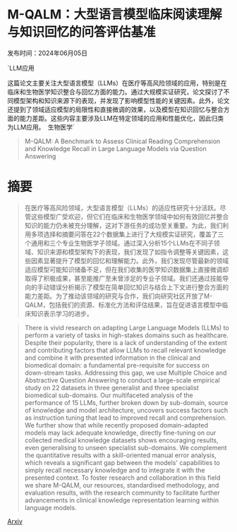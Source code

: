 # M-QALM：大型语言模型临床阅读理解与知识回忆的问答评估基准

发布时间：2024年06月05日

`LLM应用

这篇论文主要关注大型语言模型（LLMs）在医疗等高风险领域的应用，特别是在临床和生物医学知识整合与回忆方面的能力。通过大规模实证研究，论文探讨了不同模型架构和知识来源下的表现，并发现了影响模型性能的关键因素。此外，论文还提到了领域适应模型的局限性和直接微调的效果，以及模型在知识回忆与整合方面的能力差距。这些内容主要涉及LLM在特定领域的应用和性能优化，因此归类为LLM应用。` `生物医学`

> M-QALM: A Benchmark to Assess Clinical Reading Comprehension and Knowledge Recall in Large Language Models via Question Answering

# 摘要

> 在医疗等高风险领域，大型语言模型（LLMs）的适应性研究十分活跃。尽管这些模型广受欢迎，但它们在临床和生物医学领域中如何有效回忆并整合知识的能力仍未被充分理解，这对下游任务的成功至关重要。为此，我们利用多项选择和摘要问答在22个数据集上进行了大规模实证研究，覆盖了三个通用和三个专业生物医学子领域。通过深入分析15个LLMs在不同子领域、知识来源和模型架构下的表现，我们发现了如指令调整等关键因素，这些因素显著提升了模型的回忆和理解能力。此外，我们发现尽管最新的领域适应模型可能知识储备不足，但在我们收集的医学知识数据集上直接微调却取得了积极成果，甚至能推广至未曾涉足的专业子领域。我们还通过技能导向的手动错误分析揭示了模型在简单回忆知识与结合上下文进行整合方面的能力差距。为了推动该领域的研究与合作，我们向研究社区开放了M-QALM，包括我们的资源、标准化方法和评估结果，旨在促进语言模型中临床知识表示学习的进步。

> There is vivid research on adapting Large Language Models (LLMs) to perform a variety of tasks in high-stakes domains such as healthcare. Despite their popularity, there is a lack of understanding of the extent and contributing factors that allow LLMs to recall relevant knowledge and combine it with presented information in the clinical and biomedical domain: a fundamental pre-requisite for success on down-stream tasks. Addressing this gap, we use Multiple Choice and Abstractive Question Answering to conduct a large-scale empirical study on 22 datasets in three generalist and three specialist biomedical sub-domains. Our multifaceted analysis of the performance of 15 LLMs, further broken down by sub-domain, source of knowledge and model architecture, uncovers success factors such as instruction tuning that lead to improved recall and comprehension. We further show that while recently proposed domain-adapted models may lack adequate knowledge, directly fine-tuning on our collected medical knowledge datasets shows encouraging results, even generalising to unseen specialist sub-domains. We complement the quantitative results with a skill-oriented manual error analysis, which reveals a significant gap between the models' capabilities to simply recall necessary knowledge and to integrate it with the presented context. To foster research and collaboration in this field we share M-QALM, our resources, standardised methodology, and evaluation results, with the research community to facilitate further advancements in clinical knowledge representation learning within language models.

[Arxiv](https://arxiv.org/abs/2406.03699)